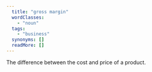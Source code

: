 ```yaml
---
  title: "gross margin"
  wordClasses: 
    - "noun"
  tags: 
    - "business"
  synonyms: []
  readMore: []
---
```

The difference between the cost and price of a product.
